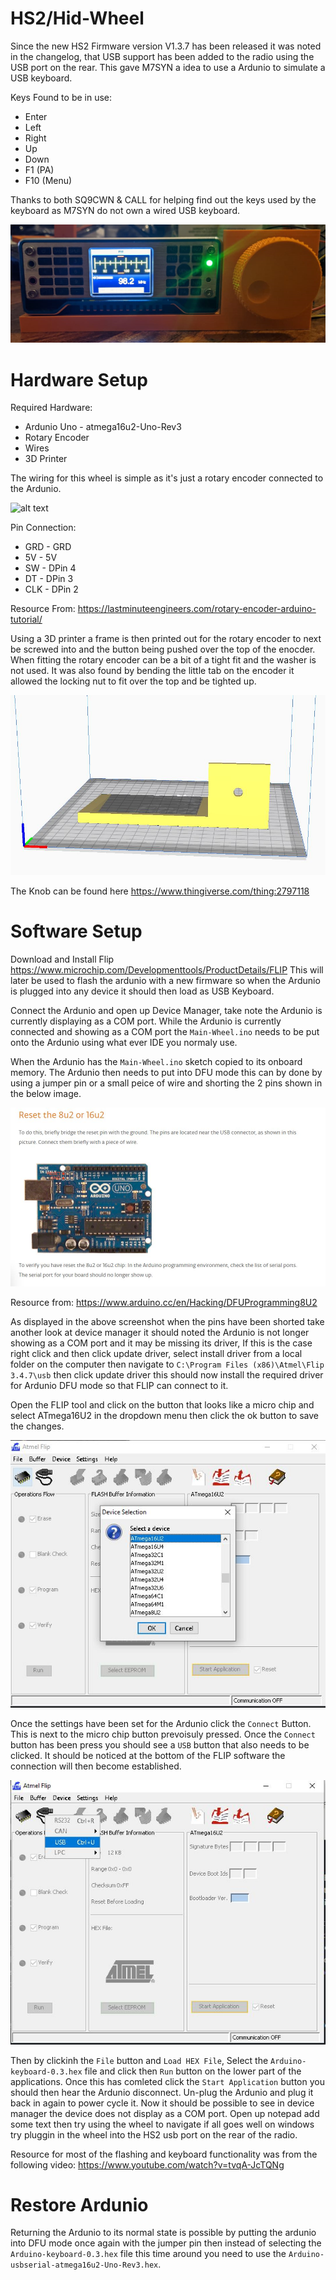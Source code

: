 # HS2/Hid-Wheel

Since the new HS2 Firmware version V1.3.7 has been released it was noted in the changelog, that USB support 
has been added to the radio using the USB port on the rear. This gave M7SYN a idea to use a Ardunio to
simulate a USB keyboard.

Keys Found to be in use:

* Enter
* Left 
* Right
* Up
* Down
* F1 (PA)
* F10 (Menu)

Thanks to both SQ9CWN & CALL for helping find out the keys used by the keyboard as M7SYN do not own 
a wired USB keyboard.

![alt text](https://github.com/Zy0d0x0/HS2-Wheel/blob/main/front.png)

# Hardware Setup

Required Hardware:

* Ardunio Uno - atmega16u2-Uno-Rev3
* Rotary Encoder
* Wires
* 3D Printer

The wiring for this wheel is simple as it's just a rotary encoder connected to the Ardunio.

![alt text](https://lastminuteengineers.com/wp-content/uploads/arduino/wiring-rotary-encoder-with-arduino-uno.png)


Pin Connection:

* GRD - GRD
* 5V - 5V
* SW - DPin 4
* DT - DPin 3
* CLK - DPin 2

Resource From: https://lastminuteengineers.com/rotary-encoder-arduino-tutorial/

Using a 3D printer a frame is then printed out for the rotary encoder to next be screwed into
and the button being pushed over the top of the enocder. When fitting the rotary encoder can be
a bit of a tight fit and the washer is not used. It was also found by bending the little tab on the
encoder it allowed the locking nut to fit over the top and be tighted up.

![alt text](https://github.com/Zy0d0x0/HS2-Wheel/blob/main/Frame_Cura.JPG)

The Knob can be found here https://www.thingiverse.com/thing:2797118


# Software Setup

Download and Install Flip https://www.microchip.com/Developmenttools/ProductDetails/FLIP
This will later be used to flash the ardunio with a new firmware so when the Ardunio is 
plugged into any device it should then load as USB Keyboard.

Connect the Ardunio and open up Device Manager, take note the Ardunio is currently
displaying as a COM port. While the Ardunio is currently connected and showing as a COM port
the `Main-Wheel.ino` needs to be put onto the Ardunio using what ever IDE you normaly use.

When the Ardunio has the `Main-Wheel.ino` sketch copied to its onboard memory. The Ardunio then needs 
to put into DFU mode this can by done by using a jumper pin or a small peice of wire
and shorting the 2 pins shown in the below image. 

![alt text](https://github.com/Zy0d0x0/HS2-Wheel/blob/main/dfu.JPG)

Resource from: https://www.arduino.cc/en/Hacking/DFUProgramming8U2


As displayed in the above screenshot when the pins have been shorted take another look at device manager it should
noted the Ardunio is not longer showing as a COM port and it may be missing its driver, If this is the case right click and then click update driver, 
select install driver from a local folder on the computer then navigate to `C:\Program Files (x86)\Atmel\Flip 3.4.7\usb`
then click update driver this should now install the required driver for Ardunio DFU mode so that FLIP can connect to it.

Open the FLIP tool and click on the button that looks like a micro chip and select ATmega16U2 in the dropdown menu then click the ok button to save the changes.

![alt text](https://github.com/Zy0d0x0/HS2-Wheel/blob/main/flipboardsettings.JPG)

Once the settings have been set for the Ardunio click the `Connect` Button. This is next to the micro chip button prevoisuly pressed. Once the `Connect` button has been press you should see a `USB` button that also needs to be clicked. It should be noticed at the bottom of the FLIP software
the connection will then become established. 

![alt text](https://github.com/Zy0d0x0/HS2-Wheel/blob/main/flipboardconnect.JPG)

Then by clickinh the `File` button and `Load HEX File`, Select the `Arduino-keyboard-0.3.hex` file and click then `Run` button on the lower part of the applications. Once this has comleted click the `Start Application` button you should then hear the Ardunio disconnect. Un-plug the Ardunio and plug it back in again to power cycle it.
Now it should be possible to see in device manager the device does not display as a COM port.
Open up notepad add some text then try using the wheel to navigate if all goes well on windows try pluggin in the wheel into the HS2 usb port on the rear of the radio.

Resource for most of the flashing and keyboard functionality was from the following video: https://www.youtube.com/watch?v=tvqA-JcTQNg

# Restore Ardunio

Returning the Ardunio to its normal state is possible by putting the ardunio into DFU mode once again with the jumper pin
then instead of selecting the `Arduino-keyboard-0.3.hex` file this time around you need to use the `Arduino-usbserial-atmega16u2-Uno-Rev3.hex`.


